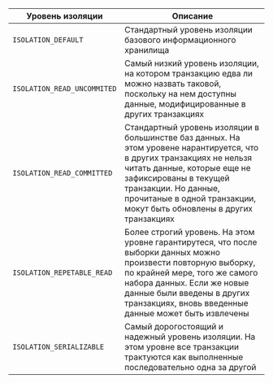 | Уровень изоляции | Описание |
| ---- | ---- |
| `ISOLATION_DEFAULT` | Стандартный уровень изоляции базового информационного хранилища |
| `ISOLATION_READ_UNCOMMITED` | Самый низкий уровень изоляции, на котором транзакцию едва ли можно назвать таковой, поскольку на нем доступны данные, модифицированные в других транзакциях |
| `ISOLATION_READ_COMMITTED` | Стандартный уровень изоляции в большинстве баз данных. На этом уровене нарантируется, что в других транзакциях не нельзя читать данные, которые еще не зафиксированы в текущей транзакции. Но данные, прочитаные в одной транзакции, мокут быть обновлены в других транзакциях |
| `ISOLATION_REPETABLE_READ` | Более строгий уровень. На этом уровне гарантирутеся, что после выборки данных можно произвести повторную выборку, по крайней мере, того же самого набора данных. Если же новые данные были введены в других транзакциях, вновь введенные данные может быть извлечены |
| `ISOLATION_SERIALIZABLE` | Самый дорогостоящий и надежный уровень изоляции. На этом уровне все транзакции трактуются как выполненные последовательно одна за другой |
